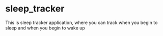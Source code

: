 # sleep_tracker
This is sleep tracker application, where you can track when you begin to sleep and when you begin to wake up
